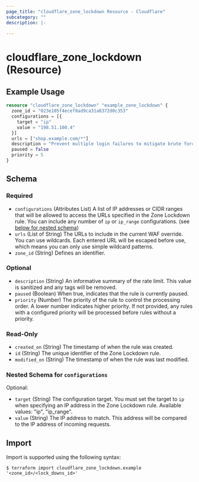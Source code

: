 ```yaml
---
page_title: "cloudflare_zone_lockdown Resource - Cloudflare"
subcategory: ""
description: |-
  
---
```


# cloudflare_zone_lockdown (Resource)



## Example Usage

```terraform
resource "cloudflare_zone_lockdown" "example_zone_lockdown" {
  zone_id = "023e105f4ecef8ad9ca31a8372d0c353"
  configurations = [{
    target = "ip"
    value = "198.51.100.4"
  }]
  urls = ["shop.example.com/*"]
  description = "Prevent multiple login failures to mitigate brute force attacks"
  paused = false
  priority = 5
}
```

<!-- schema generated by tfplugindocs -->
## Schema

### Required

- `configurations` (Attributes List) A list of IP addresses or CIDR ranges that will be allowed to access the URLs specified in the Zone Lockdown rule. You can include any number of `ip` or `ip_range` configurations. (see [below for nested schema](#nestedatt--configurations))
- `urls` (List of String) The URLs to include in the current WAF override. You can use wildcards. Each entered URL will be escaped before use, which means you can only use simple wildcard patterns.
- `zone_id` (String) Defines an identifier.

### Optional

- `description` (String) An informative summary of the rate limit. This value is sanitized and any tags will be removed.
- `paused` (Boolean) When true, indicates that the rule is currently paused.
- `priority` (Number) The priority of the rule to control the processing order. A lower number indicates higher priority. If not provided, any rules with a configured priority will be processed before rules without a priority.

### Read-Only

- `created_on` (String) The timestamp of when the rule was created.
- `id` (String) The unique identifier of the Zone Lockdown rule.
- `modified_on` (String) The timestamp of when the rule was last modified.

<a id="nestedatt--configurations"></a>
### Nested Schema for `configurations`

Optional:

- `target` (String) The configuration target. You must set the target to `ip` when specifying an IP address in the Zone Lockdown rule.
Available values: "ip", "ip_range".
- `value` (String) The IP address to match. This address will be compared to the IP address of incoming requests.

## Import

Import is supported using the following syntax:

```shell
$ terraform import cloudflare_zone_lockdown.example '<zone_id>/<lock_downs_id>'
```
